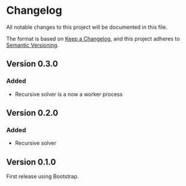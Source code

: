 # Changelog

All notable changes to this project will be documented in this file.

The format is based on [Keep a Changelog](https://keepachangelog.com/en/1.0.0/),
and this project adheres to [Semantic Versioning](https://semver.org/spec/v2.0.0.html).

## Version 0.3.0

### Added

- Recursive solver is a now a worker process

## Version 0.2.0

### Added

- Recursive solver

## Version 0.1.0

First release using Bootstrap.
